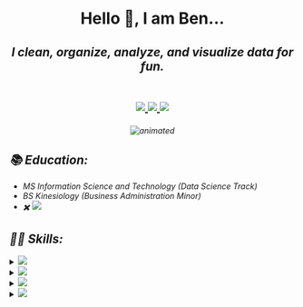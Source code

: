 <h1 align="center">
  Hello 👋, I am Ben...<br/>
</h1>

<h2 align="center">
  <em> I clean, organize, analyze, and visualize data for fun. <em/>
  <br></br>
  <p align='center'>
    <a href="https://www.linkedin.com/in/b-gar/">
      <img src="https://img.shields.io/badge/linkedin-%230077B5.svg?&style=for-the-badge&logo=linkedin&logoColor=white" />
    </a>
    <a href="https://bgars.com/">
      <img src="https://img.shields.io/badge/website-000000?style=for-the-badge&logo=About.me&logoColor=white" />
    </a>
    <a href="mailto:ben.garski@outlook.com">
      <img src="https://img.shields.io/badge/Microsoft%20Outlook-0078D4?logo=microsoft-outlook&logoColor=white&style=for-the-badge" />
    </a>
  </p>  
</h2>

<p align="center">
  <img src="https://media.giphy.com/media/FoVzfcqCDSb7zCynOp/giphy.gif?cid=ecf05e47oguewy6aq3gadoa6j4xm98s3ak50qott40qj7r8o&rid=giphy.gif&ct=g" alt="animated" height="240" width="240"/>
</p>

## 📚 Education:

- MS Information Science and Technology (Data Science Track)
- BS Kinesiology (Business Administration Minor)
- ✖️ <img src="https://img.shields.io/badge/Datacamp-05192D?style=for-the-badge&logo=datacamp&logoColor=65FF8F" />

## 👩‍💻 Skills:

<details>
<summary><img src="https://img.shields.io/badge/Python-%233776AB.svg?&style=for-the-badge&logo=Python&logoColor=white"></summary>

&nbsp;&nbsp;&nbsp;&nbsp;&nbsp;&nbsp; [<img src="https://img.shields.io/badge/pandas-%23150458.svg?&style=for-the-badge&logo=pandas&logoColor=white">](https://pandas.pydata.org/)

&nbsp;&nbsp;&nbsp;&nbsp;&nbsp;&nbsp; [<img src="https://img.shields.io/badge/scikit%20learn-%23F7931E.svg?&style=for-the-badge&logo=scikit-learn&logoColor=white">](https://scikit-learn.org/stable/)

&nbsp;&nbsp;&nbsp;&nbsp;&nbsp;&nbsp; [<img src="https://img.shields.io/badge/numpy-%23013243.svg?&style=for-the-badge&logo=numpy&logoColor=white">](https://numpy.org/)

&nbsp;&nbsp;&nbsp;&nbsp;&nbsp;&nbsp; [<img src="https://img.shields.io/badge/Plotly-239120?style=for-the-badge&logo=plotly&logoColor=white">](https://plotly.com/)

&nbsp;&nbsp;&nbsp;&nbsp;&nbsp;&nbsp; [<img src="https://img.shields.io/badge/jupyter-%23F37626.svg?&style=for-the-badge&logo=jupyter&logoColor=white">](https://jupyter.org/)

&nbsp;&nbsp;&nbsp;&nbsp;&nbsp;&nbsp; [<img src="https://img.shields.io/badge/Flask-000000?style=for-the-badge&logo=flask&logoColor=white">](https://flask.palletsprojects.com/)

</details>

<details>
<summary><img src="https://img.shields.io/badge/r-%23276DC3.svg?&style=for-the-badge&logo=r&logoColor=white" /></summary>
  
&nbsp;&nbsp;&nbsp;&nbsp;&nbsp;&nbsp;[<img src="https://github.com/b-gar/b-gar/blob/master/shiny.svg" width = "48">](https://shiny.rstudio.com/) &nbsp; [Chicago Crime App](https://bengarski.shinyapps.io/ChicagoCrime/), &nbsp; [Workout Creator App](https://bengarski.shinyapps.io/WorkoutCreator/), &nbsp; [DEDUCE App](https://wendyblondon.shinyapps.io/DEDUCE/)
  
&nbsp;&nbsp;&nbsp;&nbsp;&nbsp;&nbsp;[<img src="https://github.com/b-gar/b-gar/blob/master/tidyverse.svg" width = "48">](https://www.tidyverse.org/)

&nbsp;&nbsp;&nbsp;&nbsp;&nbsp;&nbsp;[<img src="https://github.com/b-gar/b-gar/blob/master/RStudio.svg" width = "48">](https://rstudio.com/)

&nbsp;&nbsp;&nbsp;&nbsp;&nbsp;&nbsp;[<img src="https://github.com/b-gar/b-gar/blob/master/plotly.svg" width = "48">](https://plotly.com/) 
</details>

<details>
<summary><img src="https://img.shields.io/badge/Docker-2CA5E0?style=for-the-badge&logo=docker&logoColor=white" /></summary>
</details>

<details>
<summary><img src="https://img.shields.io/badge/GIT-E44C30?style=for-the-badge&logo=git&logoColor=white" /></summary>
</details>

